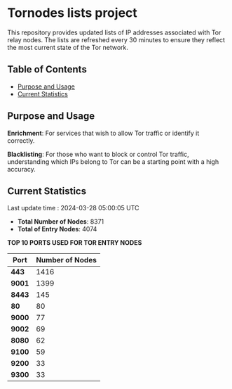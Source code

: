 # Tornodes lists project

This repository provides updated lists of IP addresses associated with Tor relay nodes. The lists are refreshed every 30 minutes to ensure they reflect the most current state of the Tor network.

## Table of Contents

- [Purpose and Usage](#purpose-and-usage)
- [Current Statistics](#current-statistics)


## Purpose and Usage

**Enrichment**: For services that wish to allow Tor traffic or identify it correctly.

**Blacklisting**: For those who want to block or control Tor traffic, understanding which IPs belong to Tor can be a starting point with a high accuracy.

## Current Statistics

Last update time : 2024-03-28 05:00:05 UTC

- **Total Number of Nodes**: 8371
- **Total of Entry Nodes**: 4074

**TOP 10 PORTS USED FOR TOR ENTRY NODES**

| **Port** | **Number of Nodes** |
|------|-----------------|
| **443**   | 1416  |
| **9001**   | 1399  |
| **8443**   | 145  |
| **80**   | 80  |
| **9000**   | 77  |
| **9002**   | 69  |
| **8080**   | 62  |
| **9100**   | 59  |
| **9200**   | 33  |
| **9300**   | 33  |

